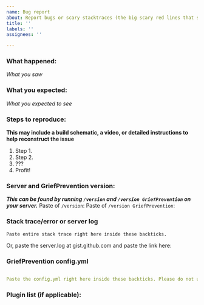 ```yaml
---
name: Bug report
about: Report bugs or scary stacktraces (the big scary red lines that say SomethingException)
title: ''
labels: ''
assignees: ''

---
```


### What happened:
_What you saw_

### What you expected:
_What you expected to see_

### Steps to reproduce:
__This may include a build schematic, a video, or detailed instructions to help reconstruct the issue__
1. Step 1.
2. Step 2.
3. ???
4. Profit!

### Server and GriefPrevention version:
___This can be found by running `/version` and `/version GriefPrevention` on your server.___
Paste of `/version`: 
Paste of `/version GriefPrevention`:


### Stack trace/error or server log

```
Paste entire stack trace right here inside these backticks.

```
Or, paste the server.log at gist.github.com and paste the link here: 

### GriefPrevention config.yml

```yml

Paste the config.yml right here inside these backticks. Please do not use a paste service for this.

```

### Plugin list (if applicable):
